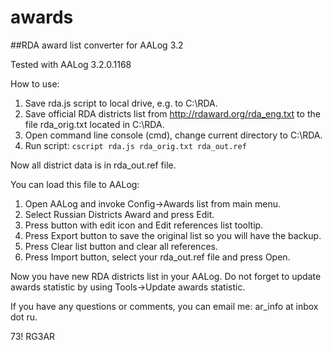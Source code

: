 # awards

##RDA award list converter for AALog 3.2

Tested with AALog 3.2.0.1168

How to use:

1. Save rda.js script to local drive, e.g. to C:\RDA.
2. Save official RDA districts list from http://rdaward.org/rda_eng.txt to the file rda_orig.txt located in C:\RDA.
3. Open command line console (cmd), change current directory to C:\RDA.
4. Run script: `cscript rda.js rda_orig.txt rda_out.ref`

Now all district data is in rda_out.ref file. 

You can load this file to AALog:

1. Open AALog and invoke Config->Awards list from main menu.
2. Select Russian Districts Award and press Edit.
3. Press button with edit icon and Edit references list tooltip.
4. Press Export button to save the original list so you will have the backup.
5. Press Clear list button and clear all references.
6. Press Import button, select your rda_out.ref file and press Open.

Now you have new RDA districts list in your AALog. Do not forget to update awards statistic by using Tools->Update awards statistic.

If you have any questions or comments, you can email me: ar_info at inbox dot ru.

73!
RG3AR
 
 